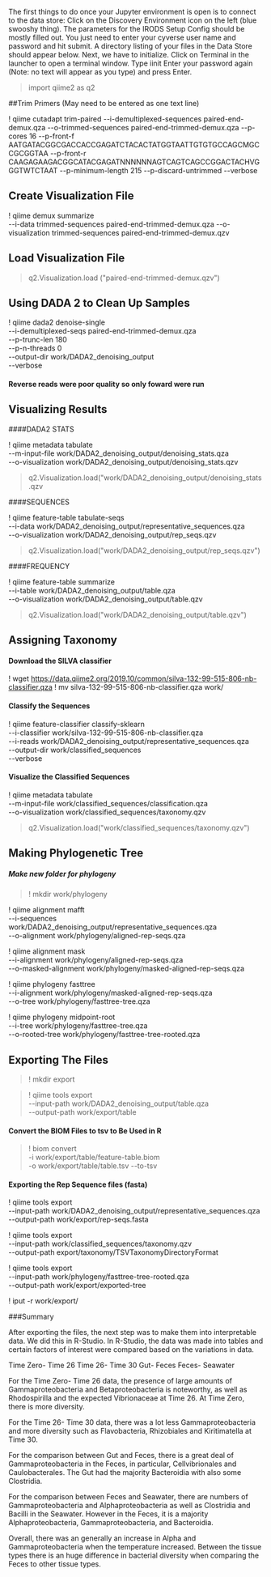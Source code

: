 The first things to do once your Jupyter environment is open is to connect to the data store:
Click on the Discovery Environment icon on the left (blue swooshy thing). The parameters for the IRODS Setup Config should be mostly filled out. You just need to enter your cyverse user name and password and hit submit. A directory listing of your files in the Data Store should appear below.
Next, we have to initialize. Click on Terminal in the launcher to open a terminal window.
Type iinit
Enter your password again (Note: no text will appear as you type) and press Enter.

> import qiime2 as q2

##Trim Primers
(May need to be entered as one text line)

! qiime cutadapt trim-paired --i-demultiplexed-sequences paired-end-demux.qza --o-trimmed-sequences paired-end-trimmed-demux.qza --p-cores 16 --p-front-f AATGATACGGCGACCACCGAGATCTACACTATGGTAATTGTGTGCCAGCMGCCGCGGTAA --p-front-r CAAGAGAAGACGGCATACGAGATNNNNNNAGTCAGTCAGCCGGACTACHVGGGTWTCTAAT --p-minimum-length 215 --p-discard-untrimmed --verbose 

## Create Visualization File

! qiime demux summarize \
--i-data trimmed-sequences paired-end-trimmed-demux.qza
--o-visualization trimmed-sequences paired-end-trimmed-demux.qzv

## Load Visualization File 

> q2.Visualization.load ("paired-end-trimmed-demux.qzv")

## Using DADA 2 to Clean Up Samples

! qiime dada2 denoise-single \
--i-demultiplexed-seqs paired-end-trimmed-demux.qza \
--p-trunc-len 180 \
--p-n-threads 0 \
--output-dir work/DADA2_denoising_output \
--verbose
#### Reverse reads were poor quality so only foward were run

## Visualizing Results

####DADA2 STATS

! qiime metadata tabulate \
--m-input-file work/DADA2_denoising_output/denoising_stats.qza \
--o-visualization work/DADA2_denoising_output/denoising_stats.qzv

> q2.Visualization.load("work/DADA2_denoising_output/denoising_stats.qzv

####SEQUENCES

! qiime feature-table tabulate-seqs \
--i-data work/DADA2_denoising_output/representative_sequences.qza \
--o-visualization work/DADA2_denoising_output/rep_seqs.qzv 

> q2.Visualization.load("work/DADA2_denoising_output/rep_seqs.qzv")


####FREQUENCY

! qiime feature-table summarize \
--i-table work/DADA2_denoising_output/table.qza \
--o-visualization work/DADA2_denoising_output/table.qzv 

> q2.Visualization.load("work/DADA2_denoising_output/table.qzv")


## Assigning Taxonomy
#### Download the SILVA classifier
! wget https://data.qiime2.org/2019.10/common/silva-132-99-515-806-nb-classifier.qza
! mv silva-132-99-515-806-nb-classifier.qza work/

#### Classify the Sequences

! qiime feature-classifier classify-sklearn \
--i-classifier work/silva-132-99-515-806-nb-classifier.qza \
--i-reads work/DADA2_denoising_output/representative_sequences.qza \
--output-dir work/classified_sequences \
--verbose

#### Visualize the Classified Sequences

! qiime metadata tabulate \
--m-input-file work/classified_sequences/classification.qza \
--o-visualization work/classified_sequences/taxonomy.qzv
  
> q2.Visualization.load("work/classified_sequences/taxonomy.qzv")

## Making Phylogenetic Tree

##### Make new folder for phylogeny 

> ! mkdir work/phylogeny

! qiime alignment mafft \
--i-sequences work/DADA2_denoising_output/representative_sequences.qza \
--o-alignment work/phylogeny/aligned-rep-seqs.qza

! qiime alignment mask \
--i-alignment work/phylogeny/aligned-rep-seqs.qza \
--o-masked-alignment work/phylogeny/masked-aligned-rep-seqs.qza
> > 
! qiime phylogeny fasttree \
--i-alignment work/phylogeny/masked-aligned-rep-seqs.qza \
--o-tree work/phylogeny/fasttree-tree.qza

! qiime phylogeny midpoint-root \
--i-tree work/phylogeny/fasttree-tree.qza \
--o-rooted-tree work/phylogeny/fasttree-tree-rooted.qza


## Exporting The Files

> ! mkdir export

> ! qiime tools export \
>   --input-path work/DADA2_denoising_output/table.qza \
>   --output-path work/export/table

#### Convert the BIOM Files to tsv to Be Used in R

> ! biom convert \
> -i work/export/table/feature-table.biom \
> -o work/export/table/table.tsv --to-tsv

#### Exporting the Rep Sequence files (fasta)

! qiime tools export \
  --input-path work/DADA2_denoising_output/representative_sequences.qza \
  --output-path work/export/rep-seqs.fasta
  
 ! qiime tools export \
  --input-path work/classified_sequences/taxonomy.qzv \
  --output-path export/taxonomy/TSVTaxonomyDirectoryFormat
  
  ! qiime tools export \
  --input-path work/phylogeny/fasttree-tree-rooted.qza \
  --output-path work/export/exported-tree
  
! iput -r work/export/








###Summary

After exporting the files, the next step was to make them into interpretable data. We did this in R-Studio. In R-Studio, the data was made into tables and certain factors of interest were compared based on the variations in data. 

Time Zero- Time 26 
Time 26- Time 30
Gut- Feces
Feces- Seawater


For the Time Zero- Time 26 data, the presence of large amounts of Gammaproteobacteria and Betaproteobacteria is noteworthy, as well as Rhodospirilla and the expected Vibrionaceae at Time 26. At Time Zero, there is more diversity.

For the Time 26- Time 30 data, there was a lot less Gammaproteobacteria and more diversity such as Flavobacteria, Rhizobiales and Kiritimatella at Time 30. 

For the comparison between Gut and Feces, there is a great deal of Gammaproteobacteria in the Feces, in particular, Cellvibrionales and Caulobacterales. The Gut had the majority Bacteroidia with also some Clostridia. 

For the comparison between Feces and Seawater, there are numbers of Gammaproteobacteria and Alphaproteobacteria as well as Clostridia and Bacilli in the Seawater. However in the Feces, it is a majority Alphaproteobacteria, Gammaproteobacteria, and Bacteroidia. 


Overall, there was an generally an increase in Alpha and Gammaproteobacteria when the temperature increased. Between the tissue types there is an huge difference in bacterial diversity when comparing the Feces to other tissue types. 